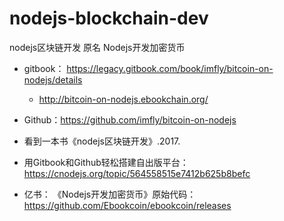# nodejs-blockchain-dev
nodejs区块链开发 原名 Nodejs开发加密货币

- gitbook： https://legacy.gitbook.com/book/imfly/bitcoin-on-nodejs/details
  - http://bitcoin-on-nodejs.ebookchain.org/
  
- Github：https://github.com/imfly/bitcoin-on-nodejs

- 看到一本书《nodejs区块链开发》.2017.

- 用Gitbook和Github轻松搭建自出版平台：https://cnodejs.org/topic/564558515e7412b625b8befc


- 亿书： 《Nodejs开发加密货币》原始代码：https://github.com/Ebookcoin/ebookcoin/releases

